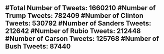 #Total Number of Tweets: 1660210 
#Number of Trump Tweets: 782409
#Number of Clinton Tweets: 530792
#Number of Sanders Tweets: 212642
#Number of Rubio Tweets: 212448
#Number of Carson Tweets: 125768
#Number of Bush Tweets: 87440
---
